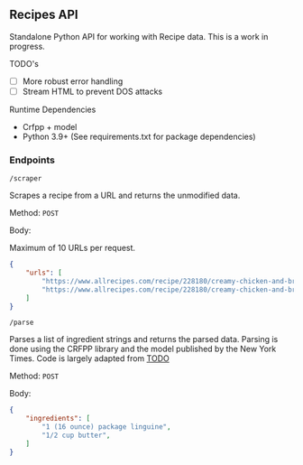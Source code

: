 ## Recipes API

Standalone Python API for working with Recipe data. This is a work in progress.

TODO's
- [ ] More robust error handling
- [ ] Stream HTML to prevent DOS attacks

Runtime Dependencies
- Crfpp + model
- Python 3.9+ (See requirements.txt for package dependencies)

### Endpoints

`/scraper`

Scrapes a recipe from a URL and returns the unmodified data.

Method: `POST`

Body:

Maximum of 10 URLs per request.

```json
{
    "urls": [
        "https://www.allrecipes.com/recipe/228180/creamy-chicken-and-broccoli-pasta/",
        "https://www.allrecipes.com/recipe/228180/creamy-chicken-and-broccoli-pasta/"
    ]
}
```

`/parse`

Parses a list of ingredient strings and returns the parsed data. Parsing is done using the CRFPP library and the model published by the New York Times. Code is largely adapted from [TODO]()

Method: `POST`

Body:

```json
{
    "ingredients": [
        "1 (16 ounce) package linguine",
        "1/2 cup butter",
    ]
}
```
